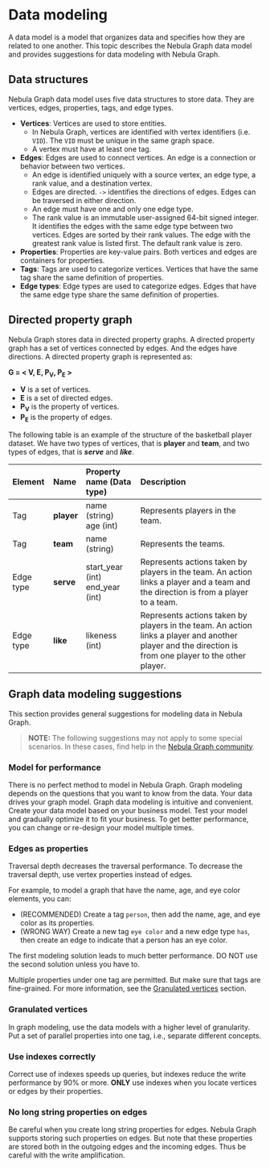 # Data modeling

A data model is a model that organizes data and specifies how they are related to one another. This topic describes the Nebula Graph data model and provides suggestions for data modeling with Nebula Graph.

## Data structures

Nebula Graph data model uses five data structures to store data. They are vertices, edges, properties, tags, and edge types.

- **Vertices**: Vertices are used to store entities.
  - In Nebula Graph, vertices are identified with vertex identifiers (i.e. `VID`). The `VID` must be unique in the same graph space.
  - A vertex must have at least one tag.
- **Edges**: Edges are used to connect vertices. An edge is a connection or behavior between two vertices.
  - An edge is identified uniquely with a source vertex, an edge type, a rank value, and a destination vertex.
  - Edges are directed. `->` identifies the directions of edges. Edges can be traversed in either direction.
  - An edge must have one and only one edge type.
  - The rank value is an immutable user-assigned 64-bit signed integer. It identifies the edges with the same edge type between two vertices. Edges are sorted by their rank values. The edge with the greatest rank value is listed first. The default rank value is zero.
- **Properties**: Properties are key-value pairs. Both vertices and edges are containers for properties.
- **Tags**: Tags are used to categorize vertices. Vertices that have the same tag share the same definition of properties.
- **Edge types**: Edge types are used to categorize edges. Edges that have the same edge type share the same definition of properties.

## Directed property graph

Nebula Graph stores data in directed property graphs. A directed property graph has a set of vertices connected by edges. And the edges have directions. A directed property graph is represented as:

**G = < V, E, P<sub>V</sub>, P<sub>E</sub> >**

- **V** is a set of vertices.
- **E** is a set of directed edges.
- **P<sub>V</sub>** is the property of vertices.
- **P<sub>E</sub>** is the property of edges.

The following table is an example of the structure of the basketball player dataset. We have two types of vertices, that is **player** and **team**, and two types of edges, that is **_serve_** and **_like_**.

| Element  | Name  | Property name (Data type)  |  Description  |
| :---  | :---  | :---  | :---  |
| Tag  | **player**  | name (string) <br> age (int) | Represents players in the team.   |
| Tag  | **team** | name (string)  | Represents the teams.
| Edge type | **serve**  | start_year (int) <br /> end_year (int) |  Represents actions taken by players in the team. An action links a player and a team and the direction is from a player to a team. |
| Edge type | **like**  | likeness (int) | Represents actions taken by players in the team. An action links a player and another player and the direction is from one player to the other player. |

## Graph data modeling suggestions

This section provides general suggestions for modeling data in Nebula Graph.

> **NOTE:** The following suggestions may not apply to some special scenarios. In these cases, find help in the [Nebula Graph community](https://discuss.nebula-graph.io/).

### Model for performance

There is no perfect method to model in Nebula Graph. Graph modeling depends on the questions that you want to know from the data. Your data drives your graph model. Graph data modeling is intuitive and convenient. Create your data model based on your business model. Test your model and gradually optimize it to fit your business. To get better performance, you can change or re-design your model multiple times.

### Edges as properties

Traversal depth decreases the traversal performance. To decrease the traversal depth, use vertex properties instead of edges.

For example, to model a graph that have the name, age, and eye color elements, you can:

- (RECOMMENDED) Create a tag `person`, then add the name, age, and eye color as its properties.
- (WRONG WAY) Create a new tag `eye color` and a new edge type `has`, then create an edge to indicate that a person has an eye color.

The first modeling solution leads to much better performance. DO NOT use the second solution unless you have to.

Multiple properties under one tag are permitted. But make sure that tags are fine-grained. For more information, see the [Granulated vertices](#granulated_vertices) section.

### Granulated vertices

In graph modeling, use the data models with a higher level of granularity. Put a set of parallel properties into one tag, i.e., separate different concepts.

### Use indexes correctly

Correct use of indexes speeds up queries, but indexes reduce the write performance by 90% or more. **ONLY** use indexes when you locate vertices or edges by their properties.

### No long string properties on edges

Be careful when you create long string properties for edges. Nebula Graph supports storing such properties on edges. But note that these properties are stored both in the outgoing edges and the incoming edges. Thus be careful with the write amplification.
